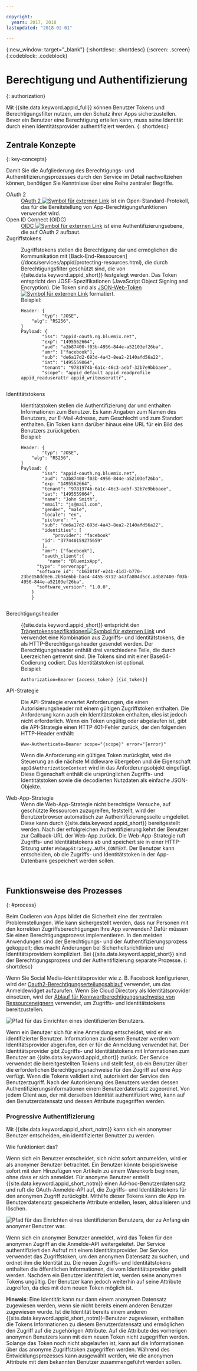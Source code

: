 ```yaml
---

copyright:
  years: 2017, 2018
lastupdated: "2018-02-01"

---
```

{:new_window: target="_blank"}
{:shortdesc: .shortdesc}
{:screen: .screen}
{:codeblock: .codeblock}

# Berechtigung und Authentifizierung
{: authorization}

Mit {{site.data.keyword.appid_full}} können Benutzer Tokens und Berechtigungsfilter nutzen, um den Schutz ihrer Apps sicherzustellen. Bevor ein Benutzer eine Berechtigung erteilen kann, muss seine Identität durch einen Identitätsprovider authentifiziert werden.
{: shortdesc}


## Zentrale Konzepte
{: key-concepts}

Damit Sie die Aufgliederung des Berechtigungs- und Authentifizierungsprozesses durch den Service im Detail nachvollziehen können, benötigen Sie Kenntnisse über eine Reihe zentraler Begriffe.

<dl>
  <dt>OAuth 2</dt>
    <dd><a href="https://tools.ietf.org/html/rfc6749" target="_blank">OAuth 2 <img src="../../icons/launch-glyph.svg" alt="Symbol für externen Link"></a> ist ein Open-Standard-Protokoll, das für die Bereitstellung von App-Berechtigungsfunktionen verwendet wird. </dd>
  <dt>Open ID Connect (OIDC)</dt>
    <dd><a href="http://openid.net/developers/specs/" target="_blank">OIDC <img src="../../icons/launch-glyph.svg" alt="Symbol für externen Link"></a> ist eine Authentifizierungsebene, die auf OAuth 2 aufbaut.</dd>
  <dt>Zugriffstokens</dt>
    <dd><p>Zugriffstokens stellen die Berechtigung dar und ermöglichen die Kommunikation mit [Back-End-Ressourcen](/docs/services/appid/protecting-resources.html), die durch Berechtigungsfilter geschützt sind, die von {{site.data.keyword.appid_short}} festgelegt werden. Das Token entspricht den JOSE-Spezifikationen (JavaScript Object Signing and Encryption). Die Token sind als <a href="https://jwt.io/introduction/" target="blank">JSON-Web-Token <img src="../../icons/launch-glyph.svg" alt="Symbol für externen Link"></a> formatiert.</br>
    Beispiel: </p>
    <pre><code>Header: {
        "typ": "JOSE",
    "alg": "RS256",
}
Payload: {
        "iss": "appid-oauth.ng.bluemix.net",
        "exp": "1495562664",
        "aud": "a3b87400-f03b-4956-844e-a52103ef26ba",
        "amr": ["facebook"],
        "sub": "de6a17d2-693d-4a43-8ea2-2140afd56a22",
        "iat": "1495559064",
        "tenant": "9781974b-6a1c-46c3-aebf-32b7e9bbbaee",
        "scope": "appid_default appid_readprofile appid_readuserattr appid_writeuserattr",
    </code></pre></dd>
  <dt>Identitätstokens</dt>
    <dd><p>Identitätstoken stellen die Authentifizierung dar und enthalten Informationen zum Benutzer. Es kann Angaben zum Namen des Benutzers, zur E-Mail-Adresse, zum Geschlecht und zum Standort enthalten. Ein Token kann darüber hinaus eine URL für ein Bild des Benutzers zurückgeben.</br>
    Beispiel: </p>
    <pre><code>Header: {
        "typ": "JOSE",
    "alg": "RS256",
}
Payload: {
        "iss": "appid-oauth.ng.bluemix.net",
        "aud": "a3b87400-f03b-4956-844e-a52103ef26ba",
        "exp: "1495562664",
        "tenant": "9781974b-6a1c-46c3-aebf-32b7e9bbbaee",
        "iat": "1495559064",
        "name": "John Smith",
        "email": "js@mail.com",
        "gender", "male",
        "locale": "en",
        "picture": "<URL-to-photo>",
        "sub": "de6a17d2-693d-4a43-8ea2-2140afd56a22",
        "identities": [
            "provider": "facebook"
        "id": "377440159275659"
        ],
        "amr": ["facebook"],
        "oauth_client":{
          "name": "BluemixApp",
      "type": "serverapp",
      "software_id": "cb638f8f-e24b-41d3-b770-23be158dd8e6.2b94e6bb-bac4-4455-8712-a43fa804d5cc.a3b87400-f03b-4956-844e-a52103ef26ba",
      "software_version": "1.0.0",
    }
    }
    </pre></code></dd>
  <dt>Berechtigungsheader</dt>
    <dd><p>{{site.data.keyword.appid_short}} entspricht den <a href="https://tools.ietf.org/html/rfc6750" target="blank">Trägertokenspezifikationen<img src="../../icons/launch-glyph.svg" alt="Symbol für externen Link"></a> und verwendet eine Kombination aus Zugriffs- und Identitätstokens, die als HTTP-Berechtigungsheader gesendet werden. Der Berechtigungsheader enthält drei verschiedene Teile, die durch Leerzeichen getrennt sind. Die Tokens sind mit einer Base64-Codierung codiert. Das Identitätstoken ist optional.</br>
    Beispiel: </p>
    <pre><code>Authorization=Bearer {access_token} [{id_token}]</pre></code></dd>
  <dt>API-Strategie</dt>
    <dd><p>Die API-Strategie erwartet Anforderungen, die einen Autorisierungsheader mit einem gültigen Zugriffstoken enthalten. Die Anforderung kann auch ein Identitätstoken enthalten, dies ist jedoch nicht erforderlich. Wenn ein Token ungültig oder abgelaufen ist, gibt die API-Strategie einen HTTP 401-Fehler zurück, der den folgenden HTTP-Header enthält: </p> <pre><code>Www-Authenticate=Bearer scope="{scope}" error="{error}"</code></pre>
    <p>Wenn die Anforderung ein gültiges Token zurückgibt, wird die Steuerung an die nächste Middleware übergeben und die Eigenschaft <code>appIdAuthorizationContext</code> wird in das Anforderungsobjekt eingefügt. Diese Eigenschaft enthält die ursprünglichen Zugriffs- und Identitätstoken sowie die decodierten Nutzdaten als einfache JSON-Objekte.</dd>
  <dt>Web-App-Strategie</dt>
    <dd>Wenn die Web-App-Strategie nicht berechtigte Versuche, auf geschützte Ressourcen zuzugreifen, feststellt, wird der Benutzerbrowser automatisch zur Authentifizierungsseite umgeleitet. Diese kann durch {{site.data.keyword.appid_short}} bereitgestellt werden. Nach der erfolgreichen Authentifizierung kehrt der Benutzer zur Callback-URL der Web-App zurück. Die Web-App-Strategie ruft Zugriffs- und Identitätstokens ab und speichert sie in einer HTTP-Sitzung unter <code>WebAppStrategy.AUTH_CONTEXT</code>. Der Benutzer kann entscheiden, ob die Zugriffs- und Identitätstoken in der App-Datenbank gespeichert werden sollen.</dd>
</dl>

</br>

## Funktionsweise des Prozesses
{: #process}

Beim Codieren von Apps bildet die Sicherheit eine der zentralen Problemstellungen. Wie kann sichergestellt werden, dass nur Personen mit den korrekten Zugriffsberechtigungen Ihre App verwenden? Dafür müssen Sie einen Berechtigungsprozess implementieren. In den meisten Anwendungen sind der Berechtigungs- und der Authentifizierungsprozess gekoppelt; dies macht Änderungen bei Sicherheitsrichtlinien und Identitätsprovidern kompliziert. Bei {{site.data.keyword.appid_short}} sind der Berechtigungsprozess und der Authentifizierung separate Prozesse.
{: shortdesc}

Wenn Sie Social Media-Identitätsprovider wie z. B. Facebook konfigurieren, wird der [Oauth2-Berechtigungserteilungsablauf](https://oauthlib.readthedocs.io/en/stable/oauth2/grants/authcode.html) verwendet, um das Anmeldewidget aufzurufen. Wenn Sie Cloud Directory als Identitätsprovider einsetzen, wird der [Ablauf für Kennwortberechtigungsnachweise von Ressourceneignern](https://oauthlib.readthedocs.io/en/stable/oauth2/grants/password.html) verwendet, um Zugriffs- und Identitätstokens bereitzustellen.

![Pfad für das Einrichten eines identifizierten Benutzers.](/images/authenticationtrail.png)

Wenn ein Benutzer sich für eine Anmeldung entscheidet, wird er ein identifizierter Benutzer. Informationen zu diesem Benutzer werden vom Identitätsprovider abgerufen, den er für die Anmeldung verwendet hat. Der Identitätsprovider gibt Zugriffs- und Identitätstokens mit Informationen zum Benutzer an {{site.data.keyword.appid_short}} zurück. Der Service verwendet die bereitgestellten Tokens und stellt fest, ob ein Benutzer über die erforderlichen Berechtigungsnachweise für den Zugriff auf eine App verfügt. Wenn die Tokens validiert sind, autorisiert der Service den Benutzerzugriff. Nach der Autorisierung des Benutzers werden dessen Authentifizierungsinformationen einem Benutzerdatensatz zugeordnet. Von jedem Client aus, der mit derselben Identität authentifiziert wird, kann auf den Benutzerdatensatz und dessen Attribute zugegriffen werden.

### Progressive Authentifizierung

Mit {{site.data.keyword.appid_short_notm}} kann sich ein anonymer Benutzer entscheiden, ein identifizierter Benutzer zu werden.

Wie funktioniert das?

Wenn sich ein Benutzer entscheidet, sich nicht sofort anzumelden, wird er als anonymer Benutzer betrachtet. Ein Benutzer könnte beispielsweise sofort mit dem Hinzufügen von Artikeln zu einem Warenkorb beginnen, ohne dass er sich anmeldet. Für anonyme Benutzer erstellt {{site.data.keyword.appid_short_notm}} einen Ad-hoc-Benutzerdatensatz und ruft die OAuth-Anmelde-API auf, die Zugriffs- und Identitätstokens für den anonymen Zugriff zurückgibt. Mithilfe dieser Tokens kann die App im Benutzerdatensatz gespeicherte Attribute erstellen, lesen, aktualisieren und löschen.

![Pfad für das Einrichten eines identifizierten Benutzers, der zu Anfang ein anonymer Benutzer war.](/images/anon-authenticationtrail.png)

Wenn sich ein anonymer Benutzer anmeldet, wird das Token für den anonymen Zugriff an die Anmelde-API weitergeleitet. Der Service authentifiziert den Aufruf mit einem Identitätsprovider. Der Service verwendet das Zugriffstoken, um den anonymen Datensatz zu suchen, und ordnet ihm die Identität zu. Die neuen Zugriffs- und Identitätstokens enthalten die öffentlichen Informationen, die vom Identitätsprovider geteilt werden. Nachdem ein Benutzer identifiziert ist, werden seine anonymen Tokens ungültig. Der Benutzer kann jedoch weiterhin auf seine Attribute zugreifen, da dies mit dem neuen Token möglich ist.

**Hinweis**: Eine Identität kann nur dann einem anonymen Datensatz zugewiesen werden, wenn sie nicht bereits einem anderen Benutzer zugewiesen wurde. Ist die Identität bereits einem anderen {{site.data.keyword.appid_short_notm}}-Benutzer zugewiesen, enthalten die Tokens Informationen zu diesem Benutzerdatensatz und ermöglichen den Zugriff auf die zugehörigen Attribute. Auf die Attribute des vorherigen anonymen Benutzers kann mit dem neuen Token nicht zugegriffen werden. Solange das Token noch nicht abgelaufen ist, kann auf die Informationen über das anonyme Zugriffstoken zugegriffen werden. Während des Entwicklungsprozesses kann ausgewählt werden, wie die anonymen Attribute mit dem bekannten Benutzer zusammengeführt werden sollen.
